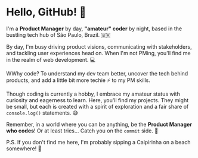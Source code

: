 # Hello, GitHub! 👋

I'm a **Product Manager** by day, **"amateur" coder** by night, based in the bustling tech hub of São Paulo, Brazil. 🇧🇷

By day, I'm busy driving product visions, communicating with stakeholders, and tackling user experiences head on. When I'm not PMing, you'll find me in the realm of web development. 💻

WWhy code? To understand my dev team better, uncover the tech behind products, and add a little bit more techie ⚡ to my PM skills.

Though coding is currently a hobby, I embrace my amateur status with curiosity and eagerness to learn. Here, you'll find my projects. They might be small, but each is created with a spirit of exploration and a fair share of `console.log()` statements. 😅

Remember, in a world where you can be anything, be the **Product Manager who codes**! Or at least tries... Catch you on the `commit` side. 💪 

P.S. If you don't find me here, I'm probably sipping a Caipirinha on a beach somewhere! 🍹
